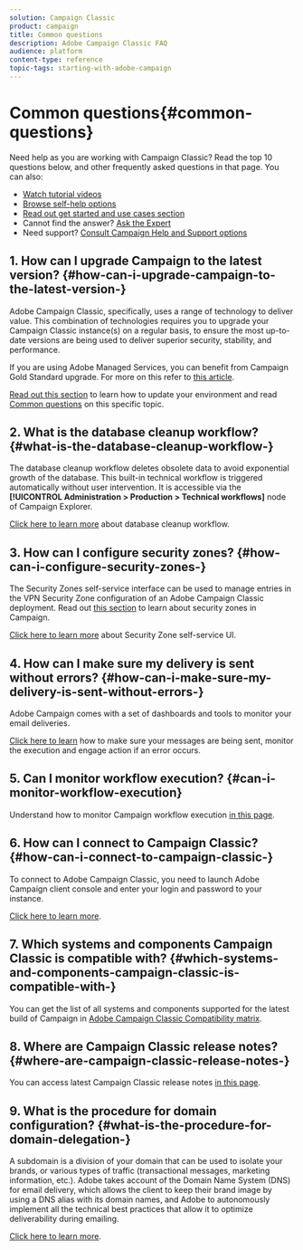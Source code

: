 ```yaml
---
solution: Campaign Classic
product: campaign
title: Common questions
description: Adobe Campaign Classic FAQ
audience: platform
content-type: reference
topic-tags: starting-with-adobe-campaign
---
```


# Common questions{#common-questions}

Need help as you are working with Campaign Classic? Read the top 10 questions below, and other frequently asked questions in that page. You can also:

* [Watch tutorial videos](https://docs.adobe.com/content/help/en/campaign-classic-learn/tutorials/overview.html)
* [Browse self-help options](../../platform/using/tutorials.md#how-to-videos)
* [Read out get started and use cases section](../../platform/using/tutorials.md#step-by-step-guides)
* Cannot find the answer? [Ask the Expert](https://experienceleaguecommunities.adobe.com/t5/adobe-campaign-classic/ct-p/adobe-campaign-classic-community)
* Need support? [Consult Campaign Help and Support options](https://helpx.adobe.com/campaign/kb/ac-support.html#acc-support)

## 1. How can I upgrade Campaign to the latest version? {#how-can-i-upgrade-campaign-to-the-latest-version-}

Adobe Campaign Classic, specifically, uses a range of technology to deliver value. This combination of technologies requires you to upgrade your Campaign Classic instance(s) on a regular basis, to ensure the most up-to-date versions are being used to deliver superior security, stability, and performance.

If you are using Adobe Managed Services, you can benefit from Campaign Gold Standard upgrade. For more on this refer to [this article](https://helpx.adobe.com/campaign/kb/gold-standard.html).

[Read out this section](../../production/using/build-upgrade.md) to learn how to update your environment and read [Common questions](../../platform/using/faq-build-upgrade.md) on this specific topic.

## 2. What is the database cleanup workflow? {#what-is-the-database-cleanup-workflow-}

The database cleanup workflow deletes obsolete data to avoid exponential growth of the database. This built-in technical workflow is triggered automatically without user intervention. It is accessible via the **[!UICONTROL Administration > Production > Technical workflows]** node of Campaign Explorer.

[Click here to learn more](../../production/using/database-cleanup-workflow.md) about database cleanup workflow.

## 3. How can I configure security zones? {#how-can-i-configure-security-zones-}

The Security Zones self-service interface can be used to manage entries in the VPN Security Zone configuration of an Adobe Campaign Classic deployment. Read out [this section](../../installation/using/configuring-campaign-server.md#defining-security-zones) to learn about security zones in Campaign.

[Click here to learn more](https://helpx.adobe.com/campaign/kb/configuring-security-zones-self-service.html) about Security Zone self-service UI.

## 4. How can I make sure my delivery is sent without errors? {#how-can-i-make-sure-my-delivery-is-sent-without-errors-}

Adobe Campaign comes with a set of dashboards and tools to monitor your email deliveries.

[Click here to learn](../../delivery/using/monitoring-interface.md) how to make sure your messages are being sent, monitor the execution and engage action if an error occurs.

## 5. Can I monitor workflow execution? {#can-i-monitor-workflow-execution}

Understand how to monitor Campaign workflow execution [in this page](../../workflow/using/starting-a-workflow.md).

## 6. How can I connect to Campaign Classic? {#how-can-i-connect-to-campaign-classic-}

To connect to Adobe Campaign Classic, you need to launch Adobe Campaign client console and enter your login and password to your instance.

[Click here to learn more](../../platform/using/launching-adobe-campaign.md).

## 7. Which systems and components Campaign Classic is compatible with? {#which-systems-and-components-campaign-classic-is-compatible-with-}

You can get the list of all systems and components supported for the latest build of Campaign in [Adobe Campaign Classic Compatibility matrix](../../rn/using/compatibility-matrix.md).

## 8. Where are Campaign Classic release notes? {#where-are-campaign-classic-release-notes-}

You can access latest Campaign Classic release notes [in this page](../../rn/using/latest-release.md).

## 9. What is the procedure for domain configuration? {#what-is-the-procedure-for-domain-delegation-}

A subdomain is a division of your domain that can be used to isolate your brands, or various types of traffic (transactional messages, marketing information, etc.).
Adobe takes account of the Domain Name System (DNS) for email delivery, which allows the client to keep their brand image by using a DNS alias with its domain names, and Adobe to autonomously implement all the technical best practices that allow it to optimize deliverability during emailing.

[Click here to learn more](https://helpx.adobe.com/campaign/kb/domain-name-delegation.html).

